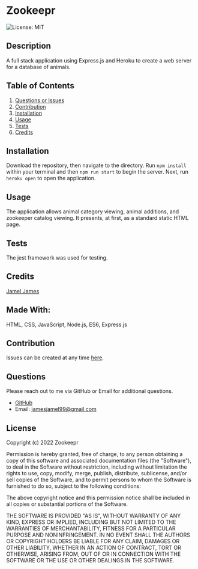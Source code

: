 # Zookeepr 

![License: MIT](https://img.shields.io/badge/License-MIT-yellow.svg)

## Description
A full stack application using Express.js and Heroku to create a web server for a database of animals.
## Table of Contents
1. [Questions or Issues](#Questions)
2. [Contribution](#Contribution)
3. [Installation](#Installation)
4. [Usage](#Usage)
5. [Tests](#Tests)
6. [Credits](#Credits)
## Installation
Download the repository, then navigate to the directory. Run `npm install` within your terminal and then `npm run start` to begin the server. Next, run `heroku open` to open the application. 
## Usage
The application allows animal category viewing, animal additions, and zookeeper catalog viewing. It presents, at first, as a standard static HTML page. 
## Tests
The jest framework was used for testing.
## Credits
[Jamel James](https://github.com/jrj-sys)
## Made With:
HTML, CSS, JavaScript, Node.js, ES6, Express.js
## Contribution 
Issues can be created at any time [here](https://github.com/jrj-sys/Zookeepr/issues).
## Questions
Please reach out to me via GitHub or Email for additional questions.

- [GitHub](https://github.com/jrj-sys)
- Email: jamesjamel99@gmail.com

## License
Copyright (c) 2022 Zookeepr
  
Permission is hereby granted, free of charge, to any person obtaining a copy
of this software and associated documentation files (the "Software"), to deal
in the Software without restriction, including without limitation the rights
to use, copy, modify, merge, publish, distribute, sublicense, and/or sell
copies of the Software, and to permit persons to whom the Software is
furnished to do so, subject to the following conditions:
  
The above copyright notice and this permission notice shall be included in all
copies or substantial portions of the Software.
  
THE SOFTWARE IS PROVIDED "AS IS", WITHOUT WARRANTY OF ANY KIND, EXPRESS OR
IMPLIED, INCLUDING BUT NOT LIMITED TO THE WARRANTIES OF MERCHANTABILITY,
FITNESS FOR A PARTICULAR PURPOSE AND NONINFRINGEMENT. IN NO EVENT SHALL THE
AUTHORS OR COPYRIGHT HOLDERS BE LIABLE FOR ANY CLAIM, DAMAGES OR OTHER
LIABILITY, WHETHER IN AN ACTION OF CONTRACT, TORT OR OTHERWISE, ARISING FROM,
OUT OF OR IN CONNECTION WITH THE SOFTWARE OR THE USE OR OTHER DEALINGS IN THE
SOFTWARE.

